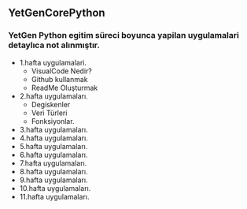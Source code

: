 ## YetGenCorePython
### YetGen Python egitim süreci boyunca yapilan uygulamalari detaylıca not alınmıştır.

- 1.hafta uygulamalari. 
    - VisualCode Nedir?
    - Github kullanmak
    - ReadMe Oluşturmak
- 2.hafta uygulamaları.
    - Degiskenler
    - Veri Türleri
    - Fonksiyonlar.
- 3.hafta uygulamaları.
- 4.hafta uygulamaları.
- 5.hafta uygulamaları.
- 6.hafta uygulamaları.
- 7.hafta uygulamaları.
- 8.hafta uygulamaları.
- 9.hafta uygulamaları.
- 10.hafta uygulamaları.
- 11.hafta uygulamaları.